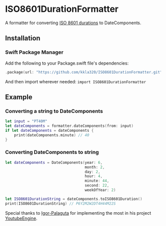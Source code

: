 # ISO8601DurationFormatter

A formatter for converting [ISO 8601 durations](https://en.wikipedia.org/wiki/ISO_8601#Durations) to DateComponents.

## Installation

### Swift Package Manager
Add the following to your Package.swift file's dependencies:
```swift
.package(url: "https://github.com/kkla320/ISO8601DurationFormatter.git", from: "1.1.0")
```
And then import wherever needed: `import ISO8601DurationFormatter`

## Example

### Converting a string to DateComponents

```swift
let input = "PT40M"
let dateComponents = formatter.dateComponents(from: input)
if let dateComponents = dateComponents {
    print(dateComponents.minute) // 40
}
```

### Converting DateComponents to string

```swift
let dateComponents = DateComponents(year: 6,
                                    month: 2,
                                    day: 2,
                                    hour: 4,
                                    minute: 44,
                                    second: 22,
                                    weekOfYear: 2)

let ISO8601DurationString = dateComponents.toISO8601Duration()
print(ISO8601DurationString) // P6Y2M2W2DT4H44M22S
```

Special thanks to [Igor-Palaguta](https://github.com/Igor-Palaguta) for implementing the most in his project [YoutubeEngine](https://github.com/Igor-Palaguta/YoutubeEngine).
